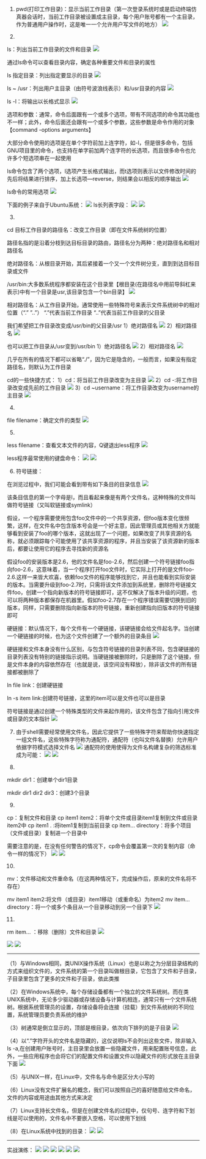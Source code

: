 1. pwd(打印工作目录)：显示当前工作目录（第一次登录系统时或是启动终端仿真器会话时，当前工作目录被设置成主目录，每个用户账号都有一个主目录，作为普通用户操作时，这是唯一一个允许用户写文件的地方）
![](https://tva1.sinaimg.cn/large/0081Kckwly1gm3ci6pionj308b014748.jpg)

2. 
ls：列出当前工作目录的文件和目录
![](https://tva1.sinaimg.cn/large/0081Kckwly1gliywyej7aj30fb01fq2s.jpg)

通过ls命令可以查看目录内容，确定各种重要文件和目录的属性

ls 指定目录：列出指定要显示的目录
![](https://tva1.sinaimg.cn/large/0081Kckwly1gliyxa2amij30jr00zweb.jpg)

ls ~ /usr：列出用户主目录（由符号波浪线表示）和/usr目录的内容
![](https://tva1.sinaimg.cn/large/0081Kckwly1gliyxjeh5dj30jr030749.jpg)

ls -l：将输出以长格式显示
![](https://tva1.sinaimg.cn/large/0081Kckwly1gliyxs6llzj30jr0580t6.jpg)

选项和参数：通常，命令后面跟有一个或多个选项，带有不同选项的命令其功能也不一样；此外，命令后面还会跟有一个或多个参数，这些参数是命令作用的对象【command -options arguments】

大部分命令使用的选项是在单个字符前加上连字符，如-l，但是很多命令，包括GNU项目里的命令，也支持在单字前加两个连字符的长选项，而且很多命令也允许多个短选项串在一起使用

ls命令包含了两个选项，l选项产生长格式输出，而t选项则表示以文件修改时间的先后将结果进行排序，加上长选项—reverse，则结果会以相反的顺序输出
![](https://tva1.sinaimg.cn/large/0081Kckwly1gliyy74i5uj30jr07hwf8.jpg)

ls命令的常用选项
![](https://tva1.sinaimg.cn/large/0081Kckwly1gliyyo3wyoj30b405kq39.jpg)

下面的例子来自于Ubuntu系统：
![](https://tva1.sinaimg.cn/large/0081Kckwly1gliyywb97tj30b403574i.jpg)
ls长列表字段：
![](https://tva1.sinaimg.cn/large/0081Kckwly1gliyz85s98j30bb02kdfx.jpg)
![](https://tva1.sinaimg.cn/large/0081Kckwly1gliyzg9xhjj30ax030t8q.jpg)

3. 
cd 目标工作目录的路径名：改变工作目录（即在文件系统树的位置）

路径名指的是沿着分枝到达目标目录的路由，路径名分为两种：绝对路径名和相对路径名

绝对路径名：从根目录开始，其后紧接着一个又一个文件树分支，直到到达目标目录或文件

/usr/bin:大多数系统程序都安装在这个目录里【根目录(在路径名中用前导斜杠来表示)中有一个目录是usr,该目录包含一个bin目录】
![](https://tva1.sinaimg.cn/large/0081Kckwly1gliyzq9lisj30gv09bq3b.jpg)

相对路径名：从工作目录开始，通常使用一些特殊符号来表示文件系统树中的相对位置（“.” ”..”）
“.”代表当前工作目录
“..”代表当前工作目录的父目录

我们希望把工作目录改变成/usr/bin的父目录/usr
1）绝对路径名
![](https://tva1.sinaimg.cn/large/0081Kckwly1gliz055iztj303202pwea.jpg)
2）相对路径名
![](https://tva1.sinaimg.cn/large/0081Kckwly1gliz0xhmuqj303202p3yb.jpg)

也可以把工作目录从/usr变到/usr/bin
1）绝对路径名
![](https://tva1.sinaimg.cn/large/0081Kckwly1gliz1caukmj304902pjr7.jpg)
2）相对路径名
![](https://tva1.sinaimg.cn/large/0081Kckwly1gliz1mjwjaj304902pglf.jpg)

几乎在所有的情况下都可以省略“./”，因为它是隐含的，一般而言，如果没有指定路径名，则默认为工作目录

cd的一些快捷方式：
1）cd：将当前工作目录改变为主目录
![](https://tva1.sinaimg.cn/large/0081Kckwly1gliz1vo4phj30490260sj.jpg)
2）cd -:将工作目录改变成先前的工作目录
![](https://tva1.sinaimg.cn/large/0081Kckwly1gliz24ja80j30490280sj.jpg)
3）cd ~username：将工作目录改变为username的主目录
![](https://tva1.sinaimg.cn/large/0081Kckwly1gm3d90h274j30ax03et8y.jpg)

4. 
file filename：确定文件的类型
![](https://tva1.sinaimg.cn/large/0081Kckwly1gliz2fc2haj30ax01ewee.jpg)

5. 
less filename：查看文本文件的内容，Q键退出less程序
![](https://tva1.sinaimg.cn/large/0081Kckwly1gliz2o610oj30jo0daaal.jpg)

less程序最常使用的键盘命令：
![](https://tva1.sinaimg.cn/large/0081Kckwly1gliz2vyg6kj306e02hwed.jpg)
![](https://tva1.sinaimg.cn/large/0081Kckwly1gliz362t6sj30aw03a74a.jpg)

6. 符号链接：

在浏览过程中，我们可能会看到带有如下条目的目录信息
![](https://tva1.sinaimg.cn/large/0081Kckwly1gliz3gvurkj30b700f743.jpg)

该条目信息的第一个字母是l，而且看起来像是有两个文件名，这种特殊的文件叫做符号链接（又叫软链接或symlink）

假设，一个程序需要使用包含foo文件中的一个共享资源，但foo版本变化很频繁，这样，在文件名中包含版本号会是一个好主意，因此管理员或其他相关方就能够看到安装了foo的哪个版本，这就出现了一个问题，如果改变了共享资源的名称，就必须跟踪每个可能使用了该共享资源的程序，并且当安装了该资源新的版本后，都要让使用它的程序去寻找新的资源名

假设foo的安装版本是2.6，他的文件名是foo-2.6，然后创建一个符号链接foo指向foo-2.6，这意味着，当一个程序打开foo文件时，它实际上打开的是文件foo-2.6.这样一来皆大欢喜，依赖foo文件的程序能够找到它，并且也能看到实际安装的版本。当需要升级到foo-2.7时，只需将该文件添加到系统里，删除符号链接文件foo，创建一个指向新版本的符号链接即可，这不仅解决了版本升级的问题，也可以将两种版本都保存在机器里。假如foo-2.7存在一个程序错误需要切换到旧的版本，同样，只需要删除指向新版本的符号链接，重新创建指向旧版本的符号链接即可

硬链接：默认情况下，每个文件有一个硬链接，该硬链接会给文件起名字。当创建一个硬链接的时候，也为这个文件创建了一个额外的目录条目
![](https://tva1.sinaimg.cn/large/0081Kckwly1gliz3ymcjfj30bd01ygli.jpg)

硬链接和文件本身没有什么区别，与包含符号链接的目录列表不同，包含硬链接的目录列表没有特别的链接指示说明。当硬链接被删除时，只是删除了这个链接，但是文件本身的内容依然存在（也就是说，该空间没有释放），除非该文件的所有链接都被删除了

ln file link：创建硬链接

ln -s item link:创建符号链接，这里的item可以是文件也可以是目录

符号链接是通过创建一个特殊类型的文件来起作用的，该文件包含了指向引用文件或目录的文本指针
![](https://tva1.sinaimg.cn/large/0081Kckwly1gliz3p41z6j30bd02mt8w.jpg)

7. 由于shell需要经常使用文件名，因此它提供了一些特殊字符来帮助你快速指定一组文件名，这些特殊字符称为通配符，通配符（也叫文件名替换）允许用户依据字符模式选择文件名
![](https://tva1.sinaimg.cn/large/0081Kckwly1gliz5f1vvwj30b707bmxh.jpg)
通配符的使用使得为文件名构建复杂的筛选标准成为可能：
![](https://tva1.sinaimg.cn/large/0081Kckwly1gliz5oxz1nj30b701hmx1.jpg)
![](https://tva1.sinaimg.cn/large/0081Kckwly1gliz5vrasqj30b704eq34.jpg)

8. 
mkdir dir1：创建单个dir1目录

mkdir dir1 dir2 dir3：创建3个目录

9. 
cp：复制文件和目录
cp item1 item2：将单个文件或目录item1复制到文件或目录item2中
cp item1 . :将item1复制到当前目录
cp item… directory：将多个项目（文件或目录）复制进一个目录中

需要注意的是，在没有任何警告的情况下，cp命令会覆盖第一次的复制内容（命令一样的情况下）
![](https://tva1.sinaimg.cn/large/0081Kckwly1gliz6agmv7j30b704pt90.jpg)
![](https://tva1.sinaimg.cn/large/0081Kckwly1gliz6ixst5j30b703wmxe.jpg)

10. 
mv：文件移动和文件重命名（在这两种情况下，完成操作后，原来的文件名将不存在）

mv item1 item2:将文件（或目录）item1移动（或重命名）为item2
mv item… directory：将一个或多个条目从一个目录移动到另一个目录下
![](https://tva1.sinaimg.cn/large/0081Kckwly1gliz6s48b9j30b706rjrx.jpg)

11. 
rm item… ：移除（删除）文件和目录
![](https://tva1.sinaimg.cn/large/0081Kckwly1gliz71tsn6j30b707wt9k.jpg)

![](https://tva1.sinaimg.cn/large/0081Kckwly1gliz79k27mj30b703q74e.jpg)
![](https://tva1.sinaimg.cn/large/0081Kckwly1gliz7oyenvj30b703fdfv.jpg)

- - - -

（1）与Windows相同，类UNIX操作系统（Linux）也是以称之为分层目录结构的方式来组织文件的，文件系统的第一个目录叫做根目录，它包含了文件和子目录，子目录里包含了更多的文件和子目录，依此类推

（2）在Windows系统中，每个存储设备都有一个独立的文件系统树。而在类UNIX系统中，无论多少驱动器或存储设备与计算机相连，通常只有一个文件系统树。根据系统管理员的设置，存储设备将会连接（挂载）到文件系统树的不同位置，系统管理员要负责系统的维护 

（3）树通常是倒立显示的，顶部是根目录，依次向下排列的是子目录 
![](https://tva1.sinaimg.cn/large/0081Kckwly1gliysz8hrej306n057wef.jpg)

（4）以“.”字符开头的文件名是隐藏的，这仅说明ls不会列出这些文件，除非输入ls -a,在创建用户账号时，主目录里会放置一些隐藏文件，用来配置账号信息，此外，一些应用程序也会将它们的配置文件和设置文件以隐藏文件的形式放在主目录下面 
![](https://tva1.sinaimg.cn/large/0081Kckwly1gm3ddkhsjfj30dg055dgo.jpg)

（5）与UNIX一样，在Linux中，文件名与命令是区分大小写的 

（6）Linux没有文件扩展名的概念，我们可以按照自己的喜好随意给文件命名，文件的内容或用途由其他方式来决定 

（7）Linux支持长文件名，但是在创建文件名的过程中，仅句号、连字符和下划线是可以使用的，文件名中不要嵌入空格，可以使用下划线 

（8）在Linux系统中找到的目录：
![](https://tva1.sinaimg.cn/large/0081Kckwly1gliytnrpmfj30b70dmgn1.jpg)
![](https://tva1.sinaimg.cn/large/0081Kckwly1gliytw7npwj30b708p3zd.jpg)

- - - -

实战演练：
![](https://tva1.sinaimg.cn/large/0081Kckwly1gm3ffnt6oqj30eu08yt9e.jpg)
![](https://tva1.sinaimg.cn/large/0081Kckwly1gm3ffwsikij30u010adl3.jpg)
![](https://tva1.sinaimg.cn/large/0081Kckwly1gm3fg3i45pj30tz121wk1.jpg)
![](https://tva1.sinaimg.cn/large/0081Kckwly1gm3fgar2u8j30tu11z44m.jpg)
![](https://tva1.sinaimg.cn/large/0081Kckwly1gm3fgqh4uej30u011qwkc.jpg)
![](https://tva1.sinaimg.cn/large/0081Kckwly1gm3fgx369gj30qj0vzq9f.jpg)

